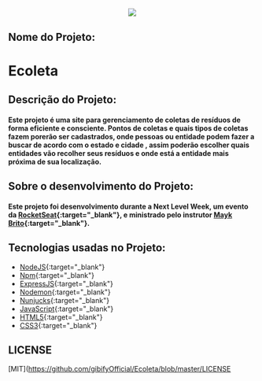 <h1 align="center">
<img src="https://github.com/gibifyOfficial/Ecoleta/blob/master/public/assets/template-ecoleta.png">
</h1>

 ## Nome do Projeto:
 # Ecoleta
 ## Descrição do Projeto:
 #### Este projeto é uma site para gerenciamento de coletas de resíduos de forma eficiente e consciente. Pontos de coletas e quais tipos de coletas fazem porerão ser cadastrados, onde pessoas ou entidade podem fazer a buscar de acordo com o estado e cidade , assim poderão escolher quais entidades vão recolher seus resíduos e onde está a entidade mais próxima de sua localização.
 ## Sobre o desenvolvimento do Projeto:
 #### Este projeto foi desenvolvimento durante a Next Level Week, um evento da [RocketSeat](https://rocketseat.com.br/){:target="_blank"}, e ministrado pelo instrutor [Mayk Brito](https://github.com/maykbrito){:target="_blank"}.
 ## Tecnologias usadas no Projeto:
 * [NodeJS](https://nodejs.org/en/download/){:target="_blank"}
 * [Npm](https://www.npmjs.com/get-npm){:target="_blank"}
 * [ExpressJS](https://expressjs.com/){:target="_blank"}
 * [Nodemon](https://nodemon.io/){:target="_blank"}
 * [Nunjucks](https://mozilla.github.io/nunjucks/getting-started.html){:target="_blank"}
 * [JavaScript](https://www.javascript.com/){:target="_blank"}
 * [HTML5](https://developer.mozilla.org/en-US/docs/Web/Guide/HTML/HTML5){:target="_blank"} 
 * [CSS3](https://developer.mozilla.org/en-US/docs/Archive/CSS3){:target="_blank"} 
 
 ## LICENSE
 [MIT](https://github.com/gibifyOfficial/Ecoleta/blob/master/LICENSE
  
